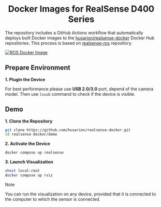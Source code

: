 <h1 align="center">
  Docker Images for RealSense D400 Series
</h1>

The repository includes a GitHub Actions workflow that automatically deploys built Docker images to the [husarion/realsense-docker](https://hub.docker.com/r/husarion/realsense) Docker Hub repositories. This process is based on [realsense-ros](https://github.com/IntelRealSense/realsense-ros) repository.

[![ROS Docker Image](https://github.com/husarion/realsense-docker/actions/workflows/ros-docker-image.yaml/badge.svg)](https://github.com/husarion/realsense-docker/actions/workflows/ros-docker-image.yaml)

## Prepare Environment

**1. Plugin the Device**

For best performance please use **USB 2.0/3.0** port, depend of the camera model. Then use `lsusb` command to check if the device is visible.

## Demo

**1. Clone the Repository**

```bash
git clone https://github.com/husarion/realsense-docker.git
cd realsense-docker/demo
```
**2. Activate the Device**

```bash
docker compose up realsense
```

**3. Launch Visualization**

```bash
xhost local:root
docker compose up rviz
```

> [!NOTE]
> You can run the visualization on any device, provided that it is connected to the computer to which the sensor is connected.

